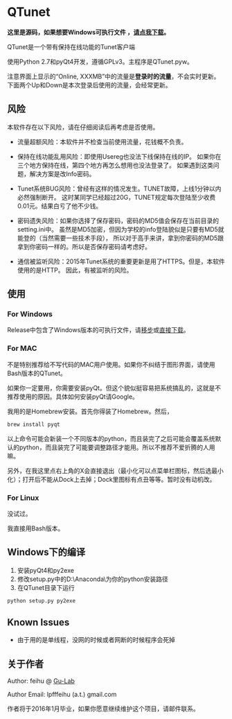 # QTunet
**这里是源码，如果想要Windows可执行文件
，[请点我下载](https://github.com/lpffeihu/QTunet/releases/download/v0.03/QTunet.zip)。**

QTunet是一个带有保持在线功能的Tunet客户端

使用Python 2.7和pyQt4开发，遵循GPLv3。主程序是QTunet.pyw。

注意界面上显示的“Online, XXXMB”中的流量是**登录时的流量**，不会实时更新。下面两个Up和Down是本次登录后使用的流量，会经常更新。

## 风险

本软件存在以下风险，请在仔细阅读后再考虑是否使用。

* 流量超额风险：本软件并不检查当前使用流量，花钱概不负责。

* 保持在线功能乱用风险：即使用Usereg也没法下线保持在线的IP。
如果你在三个地方保持在线，第四个地方再怎么想用也没法登录了。
如果遇到这类问题，解决方案是改Info密码。

* Tunet系统BUG风险：曾经有这样的情况发生。TUNET故障，上线1分钟以内必然强制断开。
这时某同学已经超过20G，TUNET规定每次登陆至少收费0.01元。结果白亏了他不少钱。

* 密码遗失风险：如果你选择了保存密码，密码的MD5值会保存在当前目录的setting.ini中。
虽然是MD5加密，但因为学校的info登陆貌似是只要有MD5就能登的（当然需要一些技术手段），
所以对于高手来讲，拿到你密码的MD5跟拿到你密码一样的。所以是否保存密码请考虑好。

* 通信被监听风险：2015年Tunet系统的重要更新是用了HTTPS。但是，本软件使用的是HTTP。
因此，有被监听的风险。

## 使用

### For Windows

Release中包含了Windows版本的可执行文件，请[移步](https://github.com/lpffeihu/QTunet/releases/)或[直接下载](https://github.com/lpffeihu/QTunet/releases/download/v0.03/QTunet.zip)。

### For MAC

不是特别推荐给不写代码的MAC用户使用。如果你不纠结于图形界面，请使用Bash版本的QTunet。

如果你一定要用，你需要安装pyQt。但这个貌似挺容易把系统搞乱的，这就是不推荐使用的原因。具体如何安装pyQt请Google。

我用的是Homebrew安装。首先你得装了Homebrew。然后，

```bash
brew install pyqt
```

以上命令可能会新装一个不同版本的python，而且装完了之后可能会覆盖系统默认的python，而且装完了可能要调整路径才能用。所以不推荐不爱折腾的人用嘛。

另外，在我这里点右上角的X会直接退出（最小化可以点菜单栏图标，然后选最小化）；打开后不能从Dock上去掉；Dock里图标有点丑等等。暂时没有动机改。

### For Linux

没试过。

我直接用Bash版本。

## Windows下的编译

1. 安装pyQt4和py2exe
2. 修改setup.py中的D:\Anaconda\为你的python安装路径
3. 在QTunet目录下运行
```bash
python setup.py py2exe
```

## Known Issues

* 由于用的是单线程，没网的时候或者网断的时候程序会死掉

## 关于作者

Author: feihu @ [Gu-Lab](http://gu.ee.tsinghua.edu.cn/)

Author Email: lpfffeihu (a.t.) gmail.com

作者将于2016年1月毕业，如果你愿意继续维护这个项目，请邮件联系。
